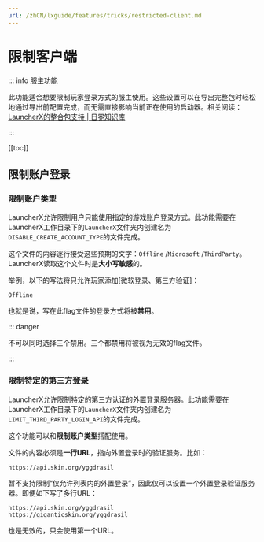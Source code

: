 ```yaml
---
url: /zhCN/lxguide/features/tricks/restricted-client.md
---
```

# 限制客户端

::: info 服主功能

此功能适合想要限制玩家登录方式的服主使用。这些设置可以在导出完整包时轻松地通过导出前配置完成，而无需直接影响当前正在使用的启动器。相关阅读：[LauncherX的整合包支持 | 日冕知识库](/zhCN/lxguide/features/modpack-support.html#·-额外选项)

:::

\[\[toc]]

## 限制账户登录

### 限制账户类型

LauncherX允许限制用户只能使用指定的游戏账户登录方式。此功能需要在LauncherX工作目录下的`LauncherX`文件夹内创建名为`DISABLE_CREATE_ACCOUNT_TYPE`的文件完成。

这个文件的内容逐行接受这些预期的文字：`Offline` /`Microsoft` /`ThirdParty`。LauncherX读取这个文件时是**大小写敏感**的。

举例，以下的写法将只允许玩家添加\[微软登录、第三方验证]：

```
Offline
```

也就是说，写在此flag文件的登录方式将被**禁用**。

::: danger

不可以同时选择三个禁用。三个都禁用将被视为无效的flag文件。

:::

### 限制特定的第三方登录

LauncherX允许限制特定的第三方认证的外置登录服务器。此功能需要在LauncherX工作目录下的`LauncherX`文件夹内创建名为`LIMIT_THIRD_PARTY_LOGIN_API`的文件完成。

这个功能可以和**限制账户类型**搭配使用。

文件的内容必须是**一行URL**，指向外置登录时的验证服务。比如：

```text
https://api.skin.org/yggdrasil
```

暂不支持限制“仅允许列表内的外置登录”，因此仅可以设置一个外置登录验证服务器。即便如下写了多行URL：

```
https://api.skin.org/yggdrasil
https://giganticskin.org/yggdrasil
```

也是无效的，只会使用第一个URL。
